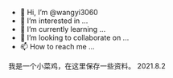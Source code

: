- 👋 Hi, I’m @wangyi3060
- 👀 I’m interested in ...
- 🌱 I’m currently learning ...
- 💞️ I’m looking to collaborate on ...
- 📫 How to reach me ...

<!---
wangyi3060/wangyi3060 is a ✨ special ✨ repository because its `README.md` (this file) appears on your GitHub profile.
You can click the Preview link to take a look at your changes.
--->

我是一个小菜鸡，在这里保存一些资料。
2021.8.2
